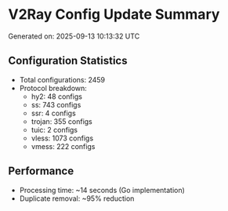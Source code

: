 # V2Ray Config Update Summary
Generated on: 2025-09-13 10:13:32 UTC

## Configuration Statistics
- Total configurations: 2459
- Protocol breakdown:
  - hy2: 48 configs
  - ss: 743 configs
  - ssr: 4 configs
  - trojan: 355 configs
  - tuic: 2 configs
  - vless: 1073 configs
  - vmess: 222 configs

## Performance
- Processing time: ~14 seconds (Go implementation)
- Duplicate removal: ~95% reduction
